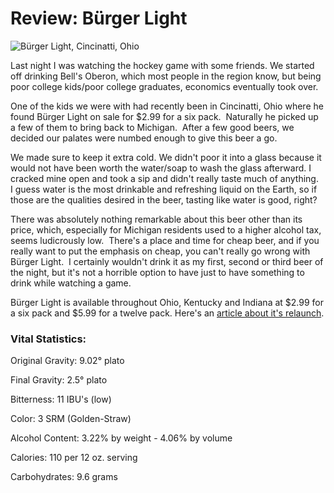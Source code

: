 Review: Bürger Light
====================

![Bürger Light, Cincinatti, Ohio](http://www.panel-creations.com/varsity_brew/wp-content/uploads/2009/06/burger-light-beer-175x300.jpg "burger-light-beer")

Last night I was watching the hockey game with some friends. We started off drinking Bell's Oberon, which most people in the region know, but being poor college kids/poor college graduates, economics eventually took over.

One of the kids we were with had recently been in Cincinatti, Ohio where he found Bürger Light on sale for $2.99 for a six pack.  Naturally he picked up a few of them to bring back to Michigan.  After a few good beers, we decided our palates were numbed enough to give this beer a go.

We made sure to keep it extra cold. We didn't poor it into a glass because it would not have been worth the water/soap to wash the glass afterward. I cracked mine open and took a sip and didn't really taste much of anything.  I guess water is the most drinkable and refreshing liquid on the Earth, so if those are the qualities desired in the beer, tasting like water is good, right?

There was absolutely nothing remarkable about this beer other than its price, which, especially for Michigan residents used to a higher alcohol tax, seems ludicrously low.  There's a place and time for cheap beer, and if you really want to put the emphasis on cheap, you can't really go wrong with Bürger Light.  I certainly wouldn't drink it as my first, second or third beer of the night, but it's not a horrible option to have just to have something to drink while watching a game.

Bürger Light is available throughout Ohio, Kentucky and Indiana at $2.99 for a six pack and $5.99 for a twelve pack. Here's an [article about it's relaunch](http://www.urbancincy.com/2009/05/burger-beer-back-in-nati.html "UrbanCincy").

### Vital Statistics:

Original Gravity: 9.02° plato

Final Gravity: 2.5° plato

Bitterness: 11 IBU's (low)

Color: 3 SRM (Golden-Straw)

Alcohol Content: 3.22% by weight - 4.06% by volume

Calories: 110 per 12 oz. serving

Carbohydrates: 9.6 grams